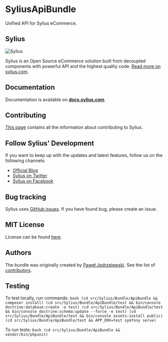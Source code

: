 SyliusApiBundle
================

Unified API for Sylius eCommerce.

Sylius
------

![Sylius](https://demo.sylius.com/assets/shop/img/logo.png)

Sylius is an Open Source eCommerce solution built from decoupled components with powerful API and the highest quality code. [Read more on sylius.com](https://sylius.com).

Documentation
-------------

Documentation is available on [**docs.sylius.com**](https://docs.sylius.com).

Contributing
------------

[This page](https://docs.sylius.com/en/latest/contributing/index.html) contains all the information about contributing to Sylius.

Follow Sylius' Development
--------------------------

If you want to keep up with the updates and latest features, follow us on the following channels:

* [Official Blog](https://sylius.com/blog)
* [Sylius on Twitter](https://twitter.com/Sylius)
* [Sylius on Facebook](https://facebook.com/SyliusEcommerce)

Bug tracking
------------

Sylius uses [GitHub issues](https://github.com/Sylius/Sylius/issues).
If you have found bug, please create an issue.

MIT License
-----------

License can be found [here](https://github.com/Sylius/Sylius/blob/master/LICENSE).

Authors
-------

The bundle was originally created by [Paweł Jędrzejewski](https://pjedrzejewski.com).
See the list of [contributors](https://github.com/Sylius/Sylius/contributors).

Testing
-----------------------

To test locally, run commands:
    ```bash
    (cd src/Sylius/Bundle/ApiBundle && composer install)
    (cd src/Sylius/Bundle/ApiBundle/test && bin/console doctrine:database:create -e test)
    (cd src/Sylius/Bundle/ApiBundle/test && bin/console doctrine:schema:update --force -e test)
    (cd src/Sylius/Bundle/ApiBundle/test && bin/console assets:install public)
    (cd src/Sylius/Bundle/ApiBundle/test && APP_ENV=test symfony serve)
    ```

To run tests:
    ```bash
    (cd src/Sylius/Bundle/ApiBundle && vendor/bin/phpunit)
    ```
